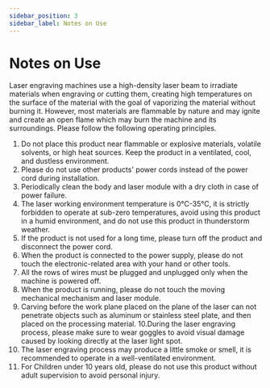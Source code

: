 ```yaml
---
sidebar_position: 3
sidebar_label: Notes on Use
---
```



# Notes on Use

Laser engraving machines use a high-density laser beam to irradiate materials when engraving or cutting them, creating high temperatures on the surface of the material with the goal of vaporizing the material without burning it. However, most materials are flammable by nature and may ignite and create an open flame which may burn the machine and its surroundings.
Please follow the following operating principles.
1. Do not place this product near flammable or explosive materials, volatile solvents, or high heat sources. Keep the product in a ventilated, cool, and dustless environment.
2. Please do not use other products' power cords instead of the power cord during installation.
3. Periodically clean the body and laser module with a dry cloth in case of power failure.
4. The laser working environment temperature is 0°C-35°C, it is strictly forbidden to operate at sub-zero temperatures, avoid using this product in a humid environment, and do not use this product in thunderstorm weather.
5. If the product is not used for a long time, please turn off the product and disconnect the power cord.
6. When the product is connected to the power supply, please do not touch the electronic-related area with your hand or other tools.
7. All the rows of wires must be plugged and unplugged only when the machine is powered off.
8. When the product is running, please do not touch the moving mechanical mechanism and laser module.
9. Carving before the work plane placed on the plane of the laser can not penetrate objects such as aluminum or stainless steel plate, and then placed on the processing material.
10.During the laser engraving process, please make sure to wear goggles to avoid visual damage caused by looking directly at the laser light spot.
11. The laser engraving process may produce a little smoke or smell, it is recommended to operate in a well-ventilated environment.
12. For Children under 10 years old, please do not use this product without adult supervision to avoid personal injury.
